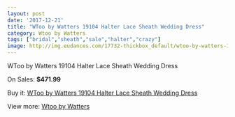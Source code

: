 ```yaml
---
layout: post
date: '2017-12-21'
title: "WToo by Watters 19104 Halter Lace Sheath Wedding Dress"
category: Wtoo by Watters
tags: ["bridal","sheath","sale","halter","crazy"]
image: http://img.eudances.com/17732-thickbox_default/wtoo-by-watters-19104-halter-lace-sheath-wedding-dress.jpg
---
```

WToo by Watters 19104 Halter Lace Sheath Wedding Dress

On Sales: **$471.99**
<a href="https://www.eudances.com/en/wtoo-by-watters/5163-wtoo-by-watters-19104-halter-lace-sheath-wedding-dress.html"><amp-img layout="responsive" width="600" height="600" src="//img.eudances.com/17732-thickbox_default/wtoo-by-watters-19104-halter-lace-sheath-wedding-dress.jpg" alt="WToo by Watters 19104 Halter Lace Sheath Wedding Dress 0" /></a>
<a href="https://www.eudances.com/en/wtoo-by-watters/5163-wtoo-by-watters-19104-halter-lace-sheath-wedding-dress.html"><amp-img layout="responsive" width="600" height="600" src="//img.eudances.com/17734-thickbox_default/wtoo-by-watters-19104-halter-lace-sheath-wedding-dress.jpg" alt="WToo by Watters 19104 Halter Lace Sheath Wedding Dress 1" /></a>
<a href="https://www.eudances.com/en/wtoo-by-watters/5163-wtoo-by-watters-19104-halter-lace-sheath-wedding-dress.html"><amp-img layout="responsive" width="600" height="600" src="//img.eudances.com/17733-thickbox_default/wtoo-by-watters-19104-halter-lace-sheath-wedding-dress.jpg" alt="WToo by Watters 19104 Halter Lace Sheath Wedding Dress 2" /></a>

Buy it: [WToo by Watters 19104 Halter Lace Sheath Wedding Dress](https://www.eudances.com/en/wtoo-by-watters/5163-wtoo-by-watters-19104-halter-lace-sheath-wedding-dress.html "WToo by Watters 19104 Halter Lace Sheath Wedding Dress")

View more: [Wtoo by Watters](https://www.eudances.com/en/49-wtoo-by-watters "Wtoo by Watters")